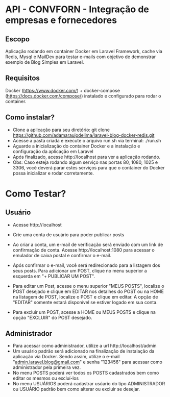 # API - CONVFORN - Integração de empresas e fornecedores

## Escopo
Aplicação rodando em container Docker em Laravel Framework, cache via Redis, Mysql e MailDev para testar e-mails com objetivo de demonstrar exemplo de Blog Simples em Laravel. 

## Requisitos

Docker (https://www.docker.com/) + docker-compose (https://docs.docker.com/compose/) instalado e configurado para rodar o container.

## Como instalar?

- Clone a aplicação para seu diretório: git clone https://github.com/adamaraujodelima/laravel-blog-docker-redis.git
- Acesse a pasta criada e execute  o arquivo run.sh via terminal: ./run.sh
- Aguarde a inicialização do container Docker e a instalação e configuração da aplicação em Laravel
- Após finalizado, acesse http://localhost para ver a aplicação rodando.
- Obs: Caso esteja rodando algum serviço nas portas 80, 1080, 1025 e 3306, você deverá parar estes serviços para que o container do Docker possa inicializar e rodar corretamente.

# Como Testar?

## Usuário

- Acesse http://localhost

- Crie uma conta de usuário para poder publicar posts

- Ao criar a conta, um e-mail de verificação será enviado com um link de confirmação de conta. Acesse http://localhost:1080 para acessar o emulador de caixa postal e confirmar o e-mail.

- Após confirmar o e-mail, você será redirecionado para a listagem dos seus posts. Para adicionar um POST, clique no menu superior a esquerda em "+ PUBLICAR UM POST".

- Para editar um Post, acesse o menu superior "MEUS POSTS", localize o POST desejado e clique em EDITAR nos detalhes do POST ou na HOME na listagem de POST, localize o POST e clique em editar. A opção de "EDITAR" somente estará disponível se estiver logado em sua conta.

- Para excluir um POST, acesse a HOME ou MEUS POSTS e clique na opção "EXCLUIR" do POST desejado.


## Administrador

- Para acessar como administrador, utilize a url http://localhost/admin
- Um usuário padrão será adicionado na finalização de instalação da aplicação via Docker. Sendo assim, utilize o e-mail "admin.laravel.blog@gmail.com" e senha "123456" para acessar como administrador pela primeira vez.
- No menu POSTS poderá ver todos os POSTS cadastrados bem como editar os mesmos ou excluí-los
- No menu USUÁRIOS poderá cadastrar usúario do tipo ADMINISTRADOR ou USUÁRIO padrão bem como alterar ou excluir se desejar.

        

